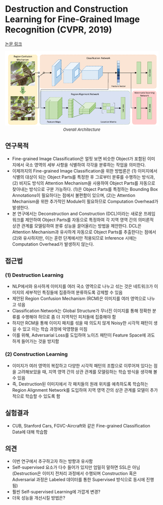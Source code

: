 # Destruction and Construction Learning for Fine-Grained Image Recognition (CVPR, 2019)

[논문 링크](https://openaccess.thecvf.com/content_CVPR_2019/html/Chen_Destruction_and_Construction_Learning_for_Fine-Grained_Image_Recognition_CVPR_2019_paper.html)

<p align="center">
    <img width="600" alt='fig1' src="./img/04_03_01.png?raw=true"></br>
    <em><font size=2>Overall Architecture</font></em>
</p>

## 연구목적
- Fine-grained Image Classification은 얼핏 보면 비슷한 Object가 포함된 이미지에서 국소 영역의 세부 사항을 식별하여 각각을 분류하는 작업을 의미한다. 
- 이제까지의 Fine-grained Image Classification을 위한 방법론은 (1) 이미지에서 식별의 대상이 되는 Object Parts를 특정한 후 그로부터 분류를 수행하는 방식과, (2) 비지도 방식의 Attention Mechanism을 사용하여 Object Parts를 자동으로 찾아내는 방식으로 구분 가능하다. (1)은 Object Parts를 특정하는 Bounding Box Annotations이 필요하다는 점에서 불편함이 있으며, (2)는 Attention Mechanism을 위한 추가적인 Module이 필요하므로 Computation Overhead가 발생한다. 
- 본 연구에서는 Deconstruction and Construction (DCL)이라는 새로운 프레임워크를 제안하여 Object Parts를 자동으로 특정하여 각 지역 영역 간의 의미론적 상관 관계를 모델링하여 분류 성능을 끌어올리는 방법을 제안한다. DCL은 Attention Mechanism과 유사하게 자동으로 Object Parts를 추출한다는 점에서 (2)와 유사하지만, 이는 훈련 단계에서만 적용되므로 Inference 시에는 Computation Overhead가 발생하지 않는다. 

## 접근법
### (1)  Destruction Learning 
- NLP에서와 유사하게 이미지를 여러 국소 영역으로 나누고 섞는 것은 네트워크가 이미지의 세부적인 특징들에 집중하여 분류하도록 강제할 수 있음 
- 제안된 Region Confusion Mechanism (RCM)은 이미지를 여러 영역으로 나누고 섞음 
- Classification Network는 Global Structure가 무너진 이미지를 통해 정확한 분류를 수행해야 하므로 좀 더 지역적인 피처들에 집중해야 함 
- 하지만 RCM을 통해 이미지 패치를 섞을 때 의도치 않게 Noisy한 시각적 패턴이 생길 수 있고 이는 학습 과정에 악영향을 미침 
- 이를 위해, Adversarial Loss를 도입하여 노이즈 패턴이 Feature Space에 과도하게 들어가는 것을 방지함 
### (2)  Construction Learning 
- 이미지가 여러 영역의 복잡하고 다양한 시각적 패턴의 조합으로 이루어져 있다는 점을 고려해보았을 때, 지역 영역 간의 상관 관계를 모델링하는 학습 방식을 생각해 볼 수 있음 
- 즉, Destruction된 이미지에서 각 패치들의 원래 위치를 예측하도록 학습하는 Region Alignment Network를 도입하여 지역 영역 간의 상관 관계를 모델이 추가적으로 학습할 수 있도록 함 

## 실험결과
- CUB, Stanford Cars, FGVC-Aircraft와 같은 Fine-grained Classification Data에 대해 학습함 

## 의견
- 이번 연구에서 추구하고자 하는 방향과 유사함 
- Self-supervised 요소가 다수 들어가 있지만 엄밀히 말하면 SSL은 아님 (Destruction은 이미지 전처리 과정에서 수행되며 Construction 혹은 Adversarial 과정은 Labeled 데이터를 통한 Supervised 방식으로 동시에 진행됨) 
- 훨씬 Self-supervised Learning에 가깝게 변경? 
- 더욱 성능을 개선시킬 방법은? 